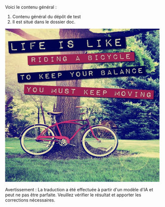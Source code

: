 Voici le contenu général :
1. Contenu général du dépôt de test
2. Il est situé dans le dossier doc.

![korean](/docs/bicycle.png)


Avertissement : La traduction a été effectuée à partir d'un modèle d'IA et peut ne pas être parfaite. Veuillez vérifier le résultat et apporter les corrections nécessaires.